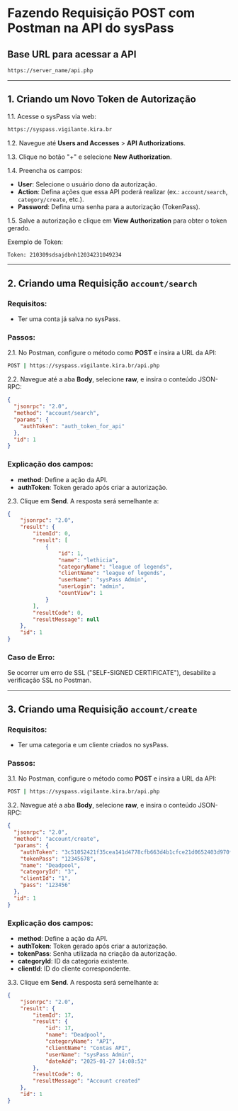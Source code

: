 # Fazendo Requisição POST com Postman na API do sysPass

## Base URL para acessar a API

```bash
https://server_name/api.php
```

---

## 1. Criando um Novo Token de Autorização

1.1. Acesse o sysPass via web:

```bash
https://syspass.vigilante.kira.br
```

1.2. Navegue até **Users and Accesses** > **API Authorizations**.

1.3. Clique no botão "+" e selecione **New Authorization**.

1.4. Preencha os campos:

- **User**: Selecione o usuário dono da autorização.
- **Action**: Defina ações que essa API poderá realizar (ex.: `account/search`, `category/create`, etc.).
- **Password**: Defina uma senha para a autorização (TokenPass).

1.5. Salve a autorização e clique em **View Authorization** para obter o token gerado.

Exemplo de Token:

```bash
Token: 210309sdsajdbnh12034231049234
```

---

## 2. Criando uma Requisição `account/search`

### Requisitos:
- Ter uma conta já salva no sysPass.

### Passos:

2.1. No Postman, configure o método como **POST** e insira a URL da API:

```bash
POST | https://syspass.vigilante.kira.br/api.php
```

2.2. Navegue até a aba **Body**, selecione **raw**, e insira o conteúdo JSON-RPC:

```json
{
  "jsonrpc": "2.0",
  "method": "account/search",
  "params": {
    "authToken": "auth_token_for_api"
  },
  "id": 1
}
```

### Explicação dos campos:
- **method**: Define a ação da API.
- **authToken**: Token gerado após criar a autorização.

2.3. Clique em **Send**. A resposta será semelhante a:

```json
{
    "jsonrpc": "2.0",
    "result": {
        "itemId": 0,
        "result": [
            {
                "id": 1,
                "name": "lethicia",
                "categoryName": "league of legends",
                "clientName": "league of legends",
                "userName": "sysPass Admin",
                "userLogin": "admin",
                "countView": 1
            }
        ],
        "resultCode": 0,
        "resultMessage": null
    },
    "id": 1
}
```

### Caso de Erro:
Se ocorrer um erro de SSL ("SELF-SIGNED CERTIFICATE"), desabilite a verificação SSL no Postman.

---

## 3. Criando uma Requisição `account/create`

### Requisitos:
- Ter uma categoria e um cliente criados no sysPass.

### Passos:

3.1. No Postman, configure o método como **POST** e insira a URL da API:

```bash
POST | https://syspass.vigilante.kira.br/api.php
```

3.2. Navegue até a aba **Body**, selecione **raw**, e insira o conteúdo JSON-RPC:

```json
{
  "jsonrpc": "2.0",
  "method": "account/create",
  "params": {
    "authToken": "3c51052421f35cea141d4778cfb663d4b1cfce21d0652403d970fa6673b1265c",
    "tokenPass": "12345678",
    "name": "Deadpool",
    "categoryId": "3",
    "clientId": "1",
    "pass": "123456"
  },
  "id": 1
}
```

### Explicação dos campos:
- **method**: Define a ação da API.
- **authToken**: Token gerado após criar a autorização.
- **tokenPass**: Senha utilizada na criação da autorização.
- **categoryId**: ID da categoria existente.
- **clientId**: ID do cliente correspondente.

3.3. Clique em **Send**. A resposta será semelhante a:

```json
{
    "jsonrpc": "2.0",
    "result": {
        "itemId": 17,
        "result": {
            "id": 17,
            "name": "Deadpool",
            "categoryName": "API",
            "clientName": "Contas API",
            "userName": "sysPass Admin",
            "dateAdd": "2025-01-27 14:08:52"
        },
        "resultCode": 0,
        "resultMessage": "Account created"
    },
    "id": 1
}
```

